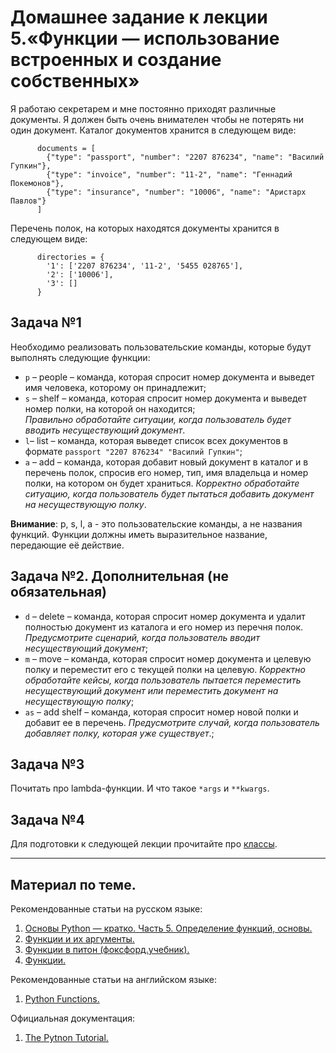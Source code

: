 # Домашнее задание к лекции 5.«Функции — использование встроенных и создание собственных»

Я работаю секретарем и мне постоянно приходят различные документы. Я должен быть очень внимателен чтобы не потерять ни один документ. Каталог документов хранится в следующем виде:

```
      documents = [
        {"type": "passport", "number": "2207 876234", "name": "Василий Гупкин"},
        {"type": "invoice", "number": "11-2", "name": "Геннадий Покемонов"},
        {"type": "insurance", "number": "10006", "name": "Аристарх Павлов"}
      ]
```    
Перечень полок, на которых находятся документы хранится в следующем виде:

```
      directories = {
        '1': ['2207 876234', '11-2', '5455 028765'],
        '2': ['10006'],
        '3': []
      }
```

## Задача №1
Необходимо реализовать пользовательские команды, которые будут выполнять следующие функции:

* `p` – people – команда, которая спросит номер документа и выведет имя человека, которому он принадлежит;
* `s` – shelf – команда, которая спросит номер документа и выведет номер полки, на которой он находится;  
*Правильно обработайте ситуации, когда пользователь будет вводить несуществующий документ*.
* `l`– list – команда, которая выведет список всех документов в формате `passport "2207 876234" "Василий Гупкин"`;
* `a` – add – команда, которая добавит новый документ в каталог и в перечень полок, спросив его номер, тип, имя владельца и номер полки, на котором он будет храниться. *Корректно обработайте ситуацию, когда пользователь будет пытаться добавить документ на несуществующую полку*.

**Внимание**: p, s, l, a - это пользовательские команды, а не названия функций. Функции должны иметь выразительное название, передающие её действие.

## Задача №2. Дополнительная (не обязательная)
* `d` – delete – команда, которая спросит номер документа и удалит полностью документ из каталога и его номер из перечня полок. *Предусмотрите сценарий, когда пользователь вводит несуществующий документ*;
* `m` – move – команда, которая спросит номер документа и целевую полку и переместит его с текущей полки на целевую. *Корректно обработайте кейсы, когда пользователь пытается переместить несуществующий документ или переместить документ на несуществующую полку*;
* `as` – add shelf – команда, которая спросит номер новой полки и добавит ее в перечень. *Предусмотрите случай, когда пользователь добавляет полку, которая уже существует*.;

## Задача №3
Почитать про lambda-функции. И что такое `*args` и `**kwargs`.

## Задача №4
Для подготовки к следующей лекции прочитайте про [классы](https://pythonworld.ru/osnovy/obektno-orientirovannoe-programmirovanie-obshhee-predstavlenie.html).

---

## Материал по теме.
Рекомендованные статьи на русском языке:
1. [Основы Python — кратко. Часть 5. Определение функций, основы.](https://habr.com/ru/articles/30633/)
2. [Функции и их аргументы.](https://pythonworld.ru/tipy-dannyx-v-python/vse-o-funkciyax-i-ix-argumentax.html)
3. [Функции в питон (фоксфорд.учебник).](https://foxford.ru/wiki/informatika/funktsii-v-python)
4. [Функции.](https://wombat.org.ua/AByteOfPython/functions.html)

Рекомендованные статьи на английском языке:
1. [Python Functions.](https://www.tutorialspoint.com/python/python_functions.htm)

Официальная документация:
1. [The Pytnon Tutorial.](https://docs.python.org/3/tutorial/controlflow.html)